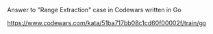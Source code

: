 Answer to "Range Extraction" case in Codewars written in Go

https://www.codewars.com/kata/51ba717bb08c1cd60f00002f/train/go